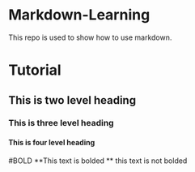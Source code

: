 # Markdown-Learning
This repo is used to show how to use markdown.

# Tutorial
## This is two level heading
### This is three level heading
#### This is four level heading

#BOLD
**This text is bolded **
this text is not bolded
